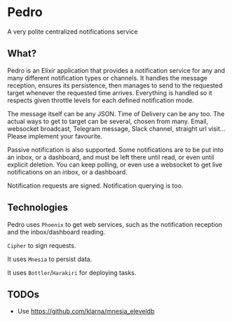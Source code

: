 
# Pedro

A very polite centralized notifications service

## What?

Pedro is an Elixir application that provides a notification service for any and many different notification types or channels. It handles the message reception, ensures its persistence, then manages to send to the requested target whenever the requested time arrives. Everything is handled so it respects given throttle levels for each defined notification mode.

The message itself can be any JSON. Time of Delivery can be any too. The actual ways to get to target can be several, chosen from many. Email, websocket broadcast, Telegram message, Slack channel, straight url visit... Please implement your favourite.

Passive notification is also supported. Some notifications are to be put into an inbox, or a dashboard, and must be left there until read, or even until explicit deletion. You can keep polling, or even use a websocket to get live notifications on an inbox, or a dashboard.

Notification requests are signed. Notification querying is too.

## Technologies

Pedro uses `Phoenix` to get web services, such as the notification reception and the inbox/dashboard reading.

`Cipher` to sign requests.

It uses `Mnesia` to persist data.

It uses `Bottler`/`Harakiri` for deploying tasks.

## TODOs

* Use https://github.com/klarna/mnesia_eleveldb

